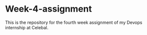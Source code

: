 # Week-4-assignment
This is the repository for the fourth week assignment of my Devops internship at Celebal. 
